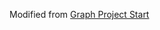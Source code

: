 Modified from [Graph Project Start](https://github.com/asherliu/graph_project_start/tree/master/tuple_text_to_binary_csr_mem_weight)
